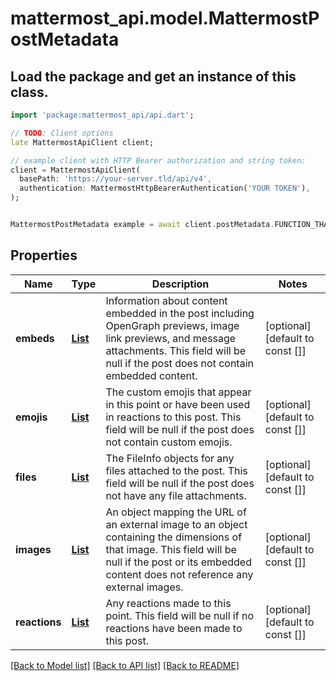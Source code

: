 # mattermost_api.model.MattermostPostMetadata

## Load the package and get an instance of this class.
```dart
import 'package:mattermost_api/api.dart';

// TODO: Client options
late MattermostApiClient client;

// example client with HTTP Bearer authorization and string token:
client = MattermostApiClient(
  basePath: 'https://your-server.tld/api/v4',
  authentication: MattermostHttpBearerAuthentication('YOUR TOKEN'),
);


MattermostPostMetadata example = await client.postMetadata.FUNCTION_THAT_RETURNS_THIS_CLASS();

```

## Properties
Name | Type | Description | Notes
------------ | ------------- | ------------- | -------------
**embeds** | [**List<MattermostPostMetadataEmbedsInner>**](MattermostPostMetadataEmbedsInner.md) | Information about content embedded in the post including OpenGraph previews, image link previews, and message attachments. This field will be null if the post does not contain embedded content.  | [optional] [default to const []]
**emojis** | [**List<MattermostEmoji>**](MattermostEmoji.md) | The custom emojis that appear in this point or have been used in reactions to this post. This field will be null if the post does not contain custom emojis.  | [optional] [default to const []]
**files** | [**List<MattermostFileInfo>**](MattermostFileInfo.md) | The FileInfo objects for any files attached to the post. This field will be null if the post does not have any file attachments.  | [optional] [default to const []]
**images** | [**List<MattermostPostMetadataImagesInner>**](MattermostPostMetadataImagesInner.md) | An object mapping the URL of an external image to an object containing the dimensions of that image. This field will be null if the post or its embedded content does not reference any external images.  | [optional] [default to const []]
**reactions** | [**List<MattermostReaction>**](MattermostReaction.md) | Any reactions made to this point. This field will be null if no reactions have been made to this post.  | [optional] [default to const []]

[[Back to Model list]](../GENERATED_README.md#documentation-for-models) [[Back to API list]](../GENERATED_README.md#documentation-for-api-endpoints) [[Back to README]](../GENERATED_README.md)


